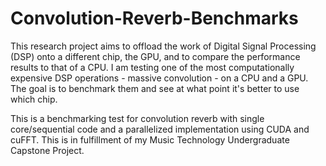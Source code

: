 # Convolution-Reverb-Benchmarks

This research project aims to offload the work of Digital Signal Processing (DSP) onto a different chip, the GPU, and to compare the performance results to that of a CPU. I am testing one of the most computationally expensive DSP operations - massive convolution - on a CPU and a GPU. The goal is to benchmark them and see at what point it's better to use which chip.

This is a benchmarking test for convolution reverb with single core/sequential code and a parallelized implementation using CUDA and cuFFT. This is in fulfillment of my Music Technology Undergraduate Capstone Project.